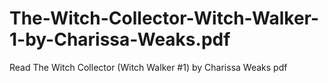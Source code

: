 # The-Witch-Collector-Witch-Walker-1-by-Charissa-Weaks.pdf
Read The Witch Collector (Witch Walker #1) by Charissa Weaks pdf
